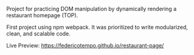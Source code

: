 Project for practicing DOM manipulation by dynamically rendering a restaurant homepage (TOP).

First project using npm webpack.
It was prioritized to write modularized, clean, and scalable code.

Live Preview: https://federicotempo.github.io/restaurant-page/

